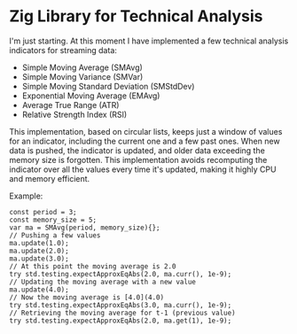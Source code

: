 # Zig Library for Technical Analysis

I'm just starting. At this moment I have implemented a few technical
analysis indicators for streaming data:

* Simple Moving Average (SMAvg)
* Simple Moving Variance (SMVar)
* Simple Moving Standard Deviation (SMStdDev)
* Exponential Moving Average (EMAvg)
* Average True Range (ATR)
* Relative Strength Index (RSI) 

This implementation, based on circular lists, keeps just a window of
values for an indicator, including the current one and a few past ones.
When new data is pushed, the indicator is updated, and older data
exceeding the memory size is forgotten. This implementation avoids
recomputing the indicator over all the values every time it's updated,
making it highly CPU and memory efficient.


Example:

```zig
const period = 3;
const memory_size = 5;
var ma = SMAvg(period, memory_size){};
// Pushing a few values
ma.update(1.0);
ma.update(2.0);
ma.update(3.0);
// At this point the moving average is 2.0
try std.testing.expectApproxEqAbs(2.0, ma.curr(), 1e-9);
// Updating the moving average with a new value
ma.update(4.0);
// Now the moving average is [4.0](4.0)
try std.testing.expectApproxEqAbs(3.0, ma.curr(), 1e-9);
// Retrieving the moving average for t-1 (previous value)
try std.testing.expectApproxEqAbs(2.0, ma.get(1), 1e-9);
```
